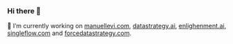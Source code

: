 ### Hi there 👋

🔭 I’m currently working on [manuellevi.com](manuellevi.com), [datastrategy.ai](datastrategy.ai), [enlighenment.ai](enlighenment.ai), [singleflow.com](singleflow.com) and [forcedatastrategy.com](forcedatastrategy.com).
